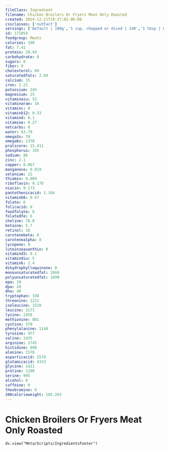 ```yaml
---
fileClass: Ingredient
filename: Chicken Broilers Or Fryers Meat Only Roasted
created: 2024-12-21T19:27:02-06:00
cssclasses: ['nutFact']
servings: ['Default | 100g','1 cup, chopped or diced | 140','1 tbsp | 8.7','1 unit (yield from 1 lb ready-to-cook chicken) | 146']
id: 171054
foodgroup: Meats
calories: 190
fat: 7.41
protein: 28.93
carbohydrate: 0
sugars: 0
fiber: 0
cholesterol: 89
saturatedfats: 2.04
calcium: 15
iron: 1.21
potassium: 243
magnesium: 25
vitaminaiu: 53
vitaminarae: 16
vitaminc: 0
vitaminb12: 0.33
vitamind: 0.1
vitamine: 0.27
netcarbs: 0
water: 63.79
omega3s: 70
omega6s: 1370
pralscore: 15.411
phosphorus: 195
sodium: 86
zinc: 2.1
copper: 0.067
manganese: 0.019
selenium: 22
thiamin: 0.069
riboflavin: 0.178
niacin: 9.173
pantothenicacid: 1.104
vitaminb6: 0.47
folate: 6
folicacid: 0
foodfolate: 6
folatedfe: 6
choline: 78.8
betaine: 5.7
retinol: 16
carotenebeta: 0
carotenealpha: 0
lycopene: 0
luteinzeaxanthin: 0
vitamind3: 0.1
vitamindiu: 5
vitamink: 2.4
dihydrophylloquinone: 0
monounsaturatedfat: 2660
polyunsaturatedfat: 1690
epa: 10
dpa: 20
dha: 40
tryptophan: 338
threonine: 1222
isoleucine: 1528
leucine: 2171
lysine: 2458
methionine: 801
cystine: 370
phenylalanine: 1148
tyrosine: 977
valine: 1435
arginine: 1745
histidine: 898
alanine: 1578
asparticacid: 2578
glutamicacid: 4333
glycine: 1421
proline: 1190
serine: 995
alcohol: 0
caffeine: 0
theobromine: 0
200calorieweight: 105.263
---
```


# Chicken Broilers Or Fryers Meat Only Roasted

```dataviewjs
dv.view("Meta/Scripts/IngredientsFooter")
```